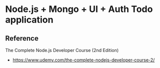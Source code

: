 # Node.js + Mongo + UI + Auth Todo application


## Reference
  The Complete Node.js Developer Course (2nd Edition)
  - https://www.udemy.com/the-complete-nodejs-developer-course-2/